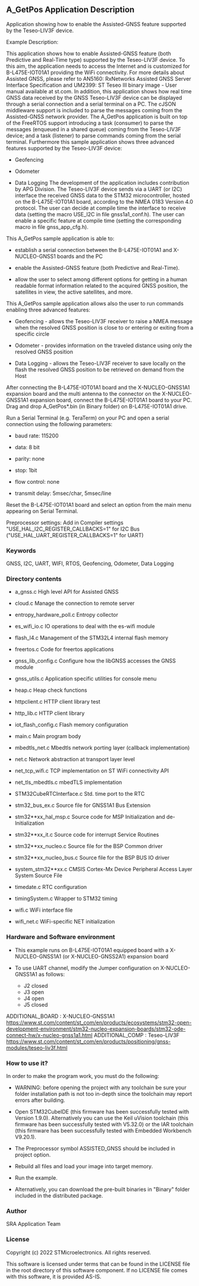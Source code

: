 
## <b>A_GetPos Application Description</b>

Application showing how to enable the Assisted-GNSS feature supported by the Teseo-LIV3F device.

Example Description:

This application shows how to enable Assisted-GNSS feature (both Predictive and Real-Time 
type) supported by the Teseo-LIV3F device.
To this aim, the application needs to access the Internet and is customized for B-L475E-IOT01A1 
providing the WiFi connectivity. For more details about Assisted GNSS, please refer to AN5160: 
RxNetworks Assisted GNSS Server Interface Specification and UM2399: ST Teseo III binary image - 
User manual available at st.com.
In addition, this application shows how real time GNSS data received by the GNSS Teseo-LIV3F 
device can be displayed through a serial connection and a serial terminal on a PC. 
The cJSON middleware support is included to parse the messages coming from the Assisted-GNSS network 
provider.
The A_GetPos application is built on top of the FreeRTOS support introducing a task (consumer) to parse 
the messages (enqueued in a shared queue) coming from the Teseo-LIV3F device; and a task (listener) to 
parse commands coming from the serial terminal.
Furthermore this sample application shows three advanced features supported by the Teseo-LIV3F device:

 - Geofencing

 - Odometer

 - Data Logging
The development of the application includes contribution by APG Division.
The Teseo-LIV3F device sends via a UART (or I2C) interface the received GNSS data to the STM32 
microcontroller, hosted on the B-L475E-IOT01A1 board, according to the NMEA 0183 Version 4.0 protocol.
The user can decide at compile time the interface to receive data (setting the macro USE_I2C in file
gnss1a1_conf.h).
The user can enable a specific feature at compile time (setting the corresponding macro in file gnss_app_cfg.h).

This A_GetPos sample application is able to:

 - establish a serial connection between the B-L475E-IOT01A1 and X-NUCLEO-GNSS1 boards and the PC

 - enable the Assisted-GNSS feature (both Predictive and Real-Time).

 - allow the user to select among different options for getting in a human readable format information related 
   to the acquired GNSS position, the satellites in view, the active satellites, and more.		
	
This A_GetPos sample application allows also the user to run commands enabling three advanced features:

 - Geofencing - allows the Teseo-LIV3F receiver to raise a NMEA message when the resolved GNSS position is 
   close to or entering or exiting from a specific circle

 - Odometer - provides information on the traveled distance using only the resolved GNSS position

 - Data Logging - allows the Teseo-LIV3F receiver to save locally on the flash the resolved GNSS position 
   to be retrieved on demand from the Host

After connecting the B-L475E-IOT01A1 board and the X-NUCLEO-GNSS1A1 expansion board and the multi antenna 
to the connector on the X-NUCLEO-GNSS1A1 expansion board, connect the B-L475E-IOT01A1 board to your PC.
Drag and drop A_GetPos*.bin (in Binary folder) on B-L475E-IOT01A1 drive.

Run a Serial Terminal (e.g. TeraTerm) on your PC and open a serial connection using the 
following parameters:

 - baud rate: 115200

 - data: 8 bit

 - parity: none

 - stop: 1bit

 - flow control: none

 - transmit delay: 5msec/char, 5msec/line

Reset the B-L475E-IOT01A1 board and select an option from the main menu appearing on Serial Terminal.

Preprocessor settings:
  Add in Compiler settings "USE_HAL_I2C_REGISTER_CALLBACKS=1" for I2C Bus ("USE_HAL_UART_REGISTER_CALLBACKS=1" for UART)
  
### <b>Keywords</b>

GNSS, I2C, UART, WIFI, RTOS, Geofencing, Odometer, Data Logging 

### <b>Directory contents</b>

 - a_gnss.c                High level API for Assisted GNSS
 
 - cloud.c                 Manage the connection to remote server
 
 - entropy_hardware_poll.c Entropy collector
 
 - es_wifi_io.c            IO operations to deal with the es-wifi module
 
 - flash_l4.c              Management of the STM32L4 internal flash memory
 
 - freertos.c              Code for freertos applications
 
 - gnss_lib_config.c       Configure how the libGNSS accesses the GNSS module
 
 - gnss_utils.c            Application specific utilities for console menu
 
 - heap.c                  Heap check functions
 
 - httpclient.c            HTTP client library test
 
 - http_lib.c              HTTP client library
 
 - iot_flash_config.c      Flash memory configuration 
 
 - main.c                  Main program body
 
 - mbedtls_net.c           Mbedtls network porting layer (callback implementation)
 
 - net.c                   Network abstraction at transport layer level
 
 - net_tcp_wifi.c          TCP implementation on ST WiFi connectivity API
 
 - net_tls_mbedtls.c       mbedTLS implementation
 
 - STM32CubeRTCInterface.c Std. time port to the RTC
 
 - stm32_bus_ex.c          Source file for GNSS1A1 Bus Extension
 
 - stm32**xx_hal_msp.c     Source code for MSP Initialization and de-Initialization

 - stm32**xx_it.c          Source code for interrupt Service Routines

 - stm32**xx_nucleo.c      Source file for the BSP Common driver 
						
 - stm32**xx_nucleo_bus.c  Source file for the BSP BUS IO driver
 
 - system_stm32**xx.c      CMSIS Cortex-Mx Device Peripheral Access Layer System Source File

 - timedate.c              RTC configuration

 - timingSystem.c          Wrapper to STM32 timing

 - wifi.c                  WiFi interface file
 
 - wifi_net.c              WiFi-specific NET initialization

### <b>Hardware and Software environment</b>

  - This example runs on B-L475E-IOT01A1 equipped board with a X-NUCLEO-GNSS1A1 (or X-NUCLEO-GNSS2A1) expansion board

  - To use UART channel, modify the Jumper configuration on X-NUCLEO-GNSS1A1 as follows:
    - J2 closed
    - J3 open
    - J4 open
    - J5 closed

ADDITIONAL_BOARD : X-NUCLEO-GNSS1A1 https://www.st.com/content/st_com/en/products/ecosystems/stm32-open-development-environment/stm32-nucleo-expansion-boards/stm32-ode-connect-hw/x-nucleo-gnss1a1.html
ADDITIONAL_COMP : Teseo-LIV3F https://www.st.com/content/st_com/en/products/positioning/gnss-modules/teseo-liv3f.html

### <b>How to use it?</b>

In order to make the program work, you must do the following:

 - WARNING: before opening the project with any toolchain be sure your folder
   installation path is not too in-depth since the toolchain may report errors
   after building.

 - Open STM32CubeIDE (this firmware has been successfully tested with Version 1.9.0).
   Alternatively you can use the Keil uVision toolchain (this firmware
   has been successfully tested with V5.32.0) or the IAR toolchain (this firmware has 
   been successfully tested with Embedded Workbench V9.20.1).

 - The Preprocessor symbol ASSISTED_GNSS should be included in project option.

 - Rebuild all files and load your image into target memory.

 - Run the example.

 - Alternatively, you can download the pre-built binaries in "Binary" 
   folder included in the distributed package.

### <b>Author</b>

SRA Application Team

### <b>License</b>

Copyright (c) 2022 STMicroelectronics.
All rights reserved.

This software is licensed under terms that can be found in the LICENSE file
in the root directory of this software component.
If no LICENSE file comes with this software, it is provided AS-IS.
